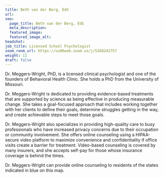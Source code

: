 ```yaml
---
title: Beth van der Berg, EdS
url: 
seo:
  page_title: Beth van der Berg, EdS
  meta_description: 
  featured_image: 
  featured_image_alt: 
headshot:
job_title: Licensed School Psychologist
zoom_room_url: https://us06web.zoom.us/j/5268242757
weight: 11
draft: false
---
```


Dr. Meggers-Wright, PhD, is a licensed clinical psychologist and one of the founders of Behavioral Health Clinic. She holds a PhD from the University of Missouri.

Dr. Meggers-Wright is dedicated to providing evidence-based treatments that are supported by science as being effective in producing measurable change. She takes a goal-focused approach that includes working together with her clients to define their goals, determine struggles getting in the way, and create achievable steps to meet those goals.

Dr. Meggers-Wright also specializes in providing high-quality care to busy professionals who have increased privacy concerns due to their occupation or community involvement. She offers online counseling using a HIPAA-secure video platform to maximize convenience and confidentiality if office visits create a barrier for treatment. Video-based counseling is covered by many insurers, and she accepts self-pay for those whose insurance coverage is behind the times.

Dr. Meggers-Wright can provide online counseling to residents of the states indicated in blue on this map.